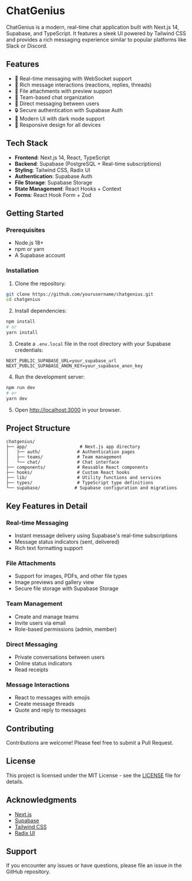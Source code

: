 # ChatGenius

ChatGenius is a modern, real-time chat application built with Next.js 14, Supabase, and TypeScript. It features a sleek UI powered by Tailwind CSS and provides a rich messaging experience similar to popular platforms like Slack or Discord.

## Features

- 💬 Real-time messaging with WebSocket support
- 🌟 Rich message interactions (reactions, replies, threads)
- 📎 File attachments with preview support
- 👥 Team-based chat organization
- 💌 Direct messaging between users
- 🔒 Secure authentication with Supabase Auth
- 🎨 Modern UI with dark mode support
- 📱 Responsive design for all devices

## Tech Stack

- **Frontend**: Next.js 14, React, TypeScript
- **Backend**: Supabase (PostgreSQL + Real-time subscriptions)
- **Styling**: Tailwind CSS, Radix UI
- **Authentication**: Supabase Auth
- **File Storage**: Supabase Storage
- **State Management**: React Hooks + Context
- **Forms**: React Hook Form + Zod

## Getting Started

### Prerequisites

- Node.js 18+ 
- npm or yarn
- A Supabase account

### Installation

1. Clone the repository:
```bash
git clone https://github.com/yourusername/chatgenius.git
cd chatgenius
```

2. Install dependencies:
```bash
npm install
# or
yarn install
```

3. Create a `.env.local` file in the root directory with your Supabase credentials:
```env
NEXT_PUBLIC_SUPABASE_URL=your_supabase_url
NEXT_PUBLIC_SUPABASE_ANON_KEY=your_supabase_anon_key
```

4. Run the development server:
```bash
npm run dev
# or
yarn dev
```

5. Open [http://localhost:3000](http://localhost:3000) in your browser.

## Project Structure

```
chatgenius/
├── app/                    # Next.js app directory
│   ├── auth/              # Authentication pages
│   ├── teams/             # Team management
│   └── chat/              # Chat interface
├── components/            # Reusable React components
├── hooks/                 # Custom React hooks
├── lib/                   # Utility functions and services
├── types/                 # TypeScript type definitions
└── supabase/             # Supabase configuration and migrations
```

## Key Features in Detail

### Real-time Messaging
- Instant message delivery using Supabase's real-time subscriptions
- Message status indicators (sent, delivered)
- Rich text formatting support

### File Attachments
- Support for images, PDFs, and other file types
- Image previews and gallery view
- Secure file storage with Supabase Storage

### Team Management
- Create and manage teams
- Invite users via email
- Role-based permissions (admin, member)

### Direct Messaging
- Private conversations between users
- Online status indicators
- Read receipts

### Message Interactions
- React to messages with emojis
- Create message threads
- Quote and reply to messages

## Contributing

Contributions are welcome! Please feel free to submit a Pull Request.

## License

This project is licensed under the MIT License - see the [LICENSE](LICENSE) file for details.

## Acknowledgments

- [Next.js](https://nextjs.org/)
- [Supabase](https://supabase.io/)
- [Tailwind CSS](https://tailwindcss.com/)
- [Radix UI](https://www.radix-ui.com/)

## Support

If you encounter any issues or have questions, please file an issue in the GitHub repository. 